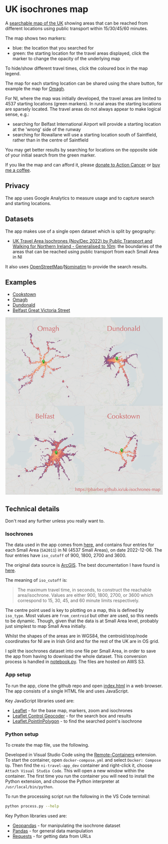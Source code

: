 # UK isochrones map

A [searchable map of the UK](https://pbarber.github.io/uk-isochrones-map) showing areas that can be reached from different locations using public transport within 15/30/45/60 minutes.

The map shows two markers:

* blue: the location that you searched for
* green: the starting location for the travel areas displayed, click the marker to change the opacity of the underlying map

To hide/show different travel times, click the coloured box in the map legend. 

The map for each starting location can be shared using the share button, for example the map for [Omagh](https://pbarber.github.io/uk-isochrones-map?sa=N00004361).

For NI, where the map was initially developed, the travel areas are limited to 4537 starting locations (green markers). In rural areas the starting locations are sparsely located. The travel areas do not always appear to make logical sense, e.g.:

* searching for Belfast International Airport will provide a starting location at the 'wrong' side of the runway
* searching for Rowallane will use a starting location south of Saintfield, rather than in the centre of Saintfield

You may get better results by searching for locations on the opposite side of your initial search from the green marker.

If you like the map and can afford it, please [donate to Action Cancer](https://actioncancer.org/donate-to-action-cancer/) or [buy me a coffee](https://www.buymeacoffee.com/pbarber).

## Privacy

The app uses Google Analytics to measure usage and to capture search and starting locations.

## Datasets

The app makes use of a single open dataset which is split by geography:

* [UK Travel Area Isochrones (Nov/Dec 2022) by Public Transport and Walking for Northern Ireland - Generalised to 10m](https://geoportal.statistics.gov.uk/datasets/7f1c281b2561483891cd797b0f6fd463/explore): the boundaries of the areas that can be reached using public transport from each Small Area in NI

It also uses [OpenStreetMap](https://www.openstreetmap.org/)/[Nominatim](https://wiki.openstreetmap.org/wiki/Nominatim) to provide the search results.

## Examples

* [Cookstown](https://pbarber.github.io/uk-isochrones-app/?sa=N00002130)
* [Omagh](https://pbarber.github.io/uk-isochrones-app/?sa=N00004361)
* [Dundonald](https://pbarber.github.io/uk-isochrones-app/?sa=N00001821)
* [Belfast Great Victoria Street](https://pbarber.github.io/uk-isochrones-app/?sa=N00001417)

![Examples of isochrones for NI](ni-travel-maps.png)

## Technical details

Don't read any further unless you really want to.

### Isochrones

The data used in the app comes from [here](https://geoportal.statistics.gov.uk/datasets/7f1c281b2561483891cd797b0f6fd463/explore), and contains four entries for each Small Area (`SA2011`) in NI (4537 Small Areas), on date 2022-12-06. The four entries have `iso_cutoff` of 900, 1800, 2700 and 3600.

The original data source is [ArcGIS](https://services1.arcgis.com/ESMARspQHYMw9BZ9/arcgis/rest/services/Northern_Ireland_Isochrones_Gen/FeatureServer). The best documentation I have found is [here](https://geoportal.statistics.gov.uk/datasets/ons::uk-travel-area-isochrones-nov-dec-2022-by-public-transport-and-walking-for-north-west-north-generalised-to-10m/about).

The meaning of `iso_cutoff` is:

> The maximum travel time, in seconds, to construct the reachable area/isochrone. Values are either 900, 1800, 2700, or 3600 which correspond to 15, 30, 45, and 60 minute limits respectively.

The centre point used is key to plotting on a map, this is defined by `iso_type`. Most values are `from_centroid` but other are used, so this needs to be dynamic. Though, given that the data is at Small Area level, probably just simplest to map Small Area initially.

Whilst the shapes of the areas are in WGS84, the centroid/stop/node coordinates for NI are in Irish Grid and for the rest of the UK are in OS grid.

I split the isochrones dataset into one file per Small Area, in order to save the app from having to download the whole dataset. This conversion process is handled in [notebook.py](notebook.py). The files are hosted on AWS S3.

### App setup

To run the app, clone the github repo and open [index.html](index.html) in a web browser. The app consists of a single HTML file and uses JavaScript.

Key JavaScript libraries used are:

* [Leaflet](https://leafletjs.com/) - for the base map, markers, zoom and isochrones
* [Leaflet Control Geocoder](https://github.com/perliedman/leaflet-control-geocoder) - for the search box and results
* [Leaflet.PointInPolygon](https://github.com/hayeswise/Leaflet.PointInPolygon) - to find the searched point's isochrone

### Python setup

To create the map file, use the following.

Developed in Visual Studio Code using the [Remote-Containers](https://code.visualstudio.com/docs/devcontainers/containers) extension. To start the container, open `docker-compose.yml` and select `Docker: Compose Up`. Then find the `ni-travel-app_dev` container and right-click it, choose `Attach Visual Studio Code`. This will open a new window within the container. The first time you run the container you will need to install the Python extension, and choose the Python interpreter at `/usr/local/bin/python`.

To run the processing script run the following in the VS Code terminal:

```bash
python process.py --help
```

Key Python libraries used are:

* [Geopandas](https://geopandas.org/en/stable/) - for manipulating the isochrone dataset
* [Pandas](https://pandas.pydata.org/) - for general data manipulation
* [Requests](https://requests.readthedocs.io/en/latest/) - for getting data from URLs
